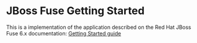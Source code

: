 # JBoss Fuse Getting Started 

This is a implementation of the application described on the Red Hat JBoss Fuse 6.x documentation: [Getting Started guide](https://access.redhat.com/documentation/en-US/Red_Hat_JBoss_Fuse/6.1/html/Getting_Started/index.html)

